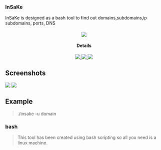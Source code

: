 ### InSaKe

InSaKe is designed as a bash tool to find out domains,subdomains,ip subdomains, ports, DNS

<h4 align="center"><img src="https://raw.githubusercontent.com/pikpikcu/InSaKe/master/insake.png" >

</a>
<h4 align="center">Details</h4>                
<p align="center">
  </a>
  <a href="https://ru.m.wikipedia.org/wiki/bash">
    <img src="https://img.shields.io/badge/language-bash-green.svg">
 </a>
  <a href="https://t.me/WongNdes0">
   <img src="https://img.shields.io/badge/telegram--blue.svg">
   </a>
  <a href="https://github.com/pikpikcu/InSaKe">
    <img src="https://img.shields.io/badge/version-V0.0.2-green.svg">
 </a>
 </a>
</p>

## Screenshots 
![](https://raw.githubusercontent.com/pikpikcu/InSaKe/master/1.png)
![](https://raw.githubusercontent.com/pikpikcu/InSaKe/master/2.png)

## Example
> ./insake -u domain

### bash
> This tool has been created using bash scripting so all you need is a linux machine.
